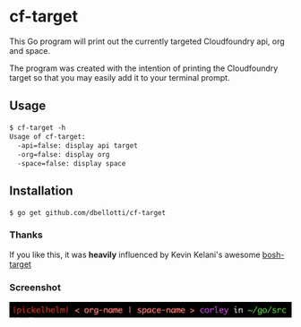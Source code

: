 # cf-target
This Go program will print out the currently targeted Cloudfoundry api, org and space.

The program was created with the intention of printing the Cloudfoundry target so that you may easily add
it to your terminal prompt.

## Usage
```
$ cf-target -h
Usage of cf-target:
  -api=false: display api target
  -org=false: display org
  -space=false: display space
```

## Installation
```
$ go get github.com/dbellotti/cf-target
```

### Thanks
If you like this, it was __heavily__ influenced by Kevin Kelani's awesome [bosh-target](https://github.com/kkallday/bosh-target)

### Screenshot
![cf-target in action](https://raw.githubusercontent.com/dbellotti/cf-target/master/screenshot.png)
